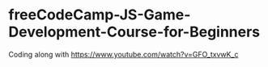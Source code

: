 # freeCodeCamp-JS-Game-Development-Course-for-Beginners
Coding along with https://www.youtube.com/watch?v=GFO_txvwK_c
